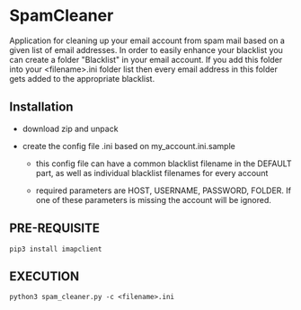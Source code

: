 # SpamCleaner

Application for cleaning up your email account from spam mail based on a given list of email addresses.
In order to easily enhance your blacklist you can create a folder "Blacklist" in your email account. If you add this folder into your \<filename\>.ini folder list then every email address in this folder gets added to the appropriate blacklist.

## Installation

- download zip and unpack

- create the config file <filename>.ini based on my_account.ini.sample

  - this config file can have a common blacklist filename in the DEFAULT part, as well as individual blacklist filenames for every account

  - required parameters are HOST, USERNAME, PASSWORD, FOLDER. If one of these parameters is missing the account will be ignored.

## PRE-REQUISITE

```
pip3 install imapclient
```

## EXECUTION

```
python3 spam_cleaner.py -c <filename>.ini
```
